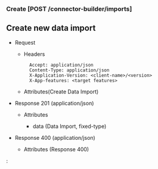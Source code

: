 ### Create [POST /connector-builder/imports]

## Create new data import
+ Request
    + Headers

            Accept: application/json
            Content-Type: application/json
            X-Application-Version: <client-name>/<version>
            X-App-features: <target features>
          
    + Attributes(Create Data Import)

+ Response 201 (application/json)

    + Attributes
        
        + data (Data Import, fixed-type)
    
+ Response 400 (application/json)
              
    + Attributes (Response 400)

:[](../../error_responses.md)
